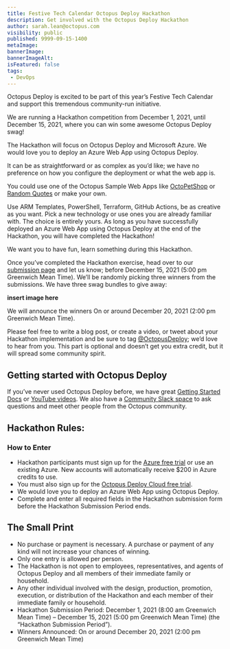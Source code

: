 ```yaml
---
title: Festive Tech Calendar Octopus Deploy Hackathon
description: Get involved with the Octopus Deploy Hackathon
author: sarah.lean@octopus.com
visibility: public
published: 9999-09-15-1400
metaImage: 
bannerImage: 
bannerImageAlt: 
isFeatured: false
tags:
 - DevOps
---
```

Octopus Deploy is excited to be part of this year’s Festive Tech Calendar and support this tremendous community-run initiative. 

We are running a Hackathon competition from December 1, 2021, until December 15, 2021, where you can win some awesome Octopus Deploy swag!

The Hackathon will focus on Octopus Deploy and Microsoft Azure.  We would love you to deploy an Azure Web App using Octopus Deploy. 

It can be as straightforward or as complex as you’d like; we have no preference on how you configure the deployment or what the web app is. 

You could use one of the Octopus Sample Web Apps like [OctoPetShop](https://github.com/OctopusSamples/OctoPetShop) or [Random Quotes](https://github.com/OctopusSamples/OctoPetShop) or make your own. 

Use ARM Templates, PowerShell, Terraform, GitHub Actions, be as creative as you want.  Pick a new technology or use ones you are already familiar with.  The choice is entirely yours. As long as you have successfully deployed an Azure Web App using Octopus Deploy at the end of the Hackathon, you will have completed the Hackathon! 

We want you to have fun, learn something during this Hackathon.  

Once you’ve completed the Hackathon exercise, head over to our [submission page](https://github.com/OctopusSamples/OctoPetShop) and let us know; before December 15, 2021 (5:00 pm Greenwich Mean Time). We’ll be randomly picking three winners from the submissions. We have three swag bundles to give away: 

**insert image here**

We will announce the winners On or around December 20, 2021 (2:00 pm Greenwich Mean Time). 

Please feel free to write a blog post, or create a video, or tweet about your Hackathon implementation and be sure to tag [@OctopusDeploy](https://www.twitter.com/OctopusDeploy); we’d love to hear from you.  This part is optional and doesn’t get you extra credit, but it will spread some community spirit. 

## Getting started with Octopus Deploy
If you’ve never used Octopus Deploy before, we have great [Getting Started Docs](https://octopus.com/docs/getting-started) or [YouTube videos](https://www.youtube.com/playlist?list=PLAGskdGvlaw268i2ZTPC1ZrxwFjjKIdKH). We also have a [Community Slack space](http://octopususergroup.slack.com) to ask questions and meet other people from the Octopus community. 

## Hackathon Rules:

### How to Enter
- Hackathon participants must sign up for the [Azure free trial](https://azure.microsoft.com/free) or use an existing Azure. New accounts will automatically receive $200 in Azure credits to use. 
- You must also sign up for the [Octopus Deploy Cloud free trial](https://octopus.com/start/cloud). 
- We would love you to deploy an Azure Web App using Octopus Deploy. 
- Complete and enter all required fields in the Hackathon submission form before the Hackathon Submission Period ends.

## The Small Print

- No purchase or payment is necessary.  A purchase or payment of any kind will not increase your chances of winning. 
- Only one entry is allowed per person. 
- The Hackathon is not open to employees, representatives, and agents of Octopus Deploy and all members of their immediate family or household.
- Any other individual involved with the design, production, promotion, execution, or distribution of the Hackathon and each member of their immediate family or household.
- Hackathon Submission Period:  December 1, 2021 (8:00 am Greenwich Mean Time) – December 15, 2021 (5:00 pm Greenwich Mean Time) (the “Hackathon Submission Period”).
- Winners Announced: On or around December 20, 2021 (2:00 pm Greenwich Mean Time)